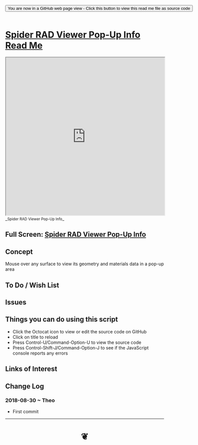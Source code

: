 
<span style=display:none; >[You are now in a GitHub source code view - click this link to view Read Me file as a web page]( https://www.ladybug.tools/spider-rad-viewer/#cookbook/rad-viewer-pop-up-info/README.md "View file as a web page." ) </span>

<div><input type=button class = "btn btn-secondary btn-sm" onclick=window.location.href="https://www.ladybug.tools/spider-rad-viewer/blob/master/cookbook/rad-viewer-pop-up-info/README.md"
value="You are now in a GitHub web page view - Click this button to view this read me file as source code" ></div>

<br>

# [Spider RAD Viewer Pop-Up Info Read Me]( #cookbook/rad-viewer-pop-up-info/README.md )


<iframe src=https://www.ladybug.tools/spider-rad-viewer/cookbook/rad-viewer-pop-up-info/cookboor1k/rad-viewer-pop-up-info.html width=100% height=500px >Iframes are not viewable in GitHub source code views</iframe>
_<small>Spider RAD Viewer Pop-Up Info</small>_

## Full Screen: [Spider RAD Viewer Pop-Up Info]( https://www.ladybug.tools/spider-rad-viewer/cookbook/rad-viewer-pop-up-info/r1/rad-viewer-pop-up-info.html )



## Concept

Mouse over any surface to view its geometry and materials data in a pop-up area

## To Do / Wish List


## Issues


## Things you can do using this script

* Click the Octocat icon to view or edit the source code on GitHub
* Click on title to reload
* Press Control-U/Command-Option-U to view the source code
* Press Control-Shift-J/Command-Option-J to see if the JavaScript console reports any errors


## Links of Interest


## Change Log

### 2018-08-30 ~ Theo

* First commit


***

# <center title="hello!" ><a href=javascript:window.scrollTo(0,0); style=text-decoration:none; > ❦ </a></center>

